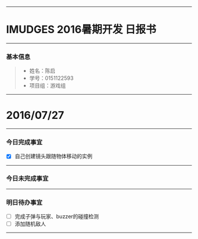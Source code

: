 -------
# IMUDGES 2016暑期开发 日报书
-------


### 基本信息
> * 姓名：陈启
> * 学号：0151122593
> * 项目组：游戏组

-------


# 2016/07/27

-------

### 今日完成事宜
- [x] 自己创建镜头跟随物体移动的实例

-----
### 今日未完成事宜

------
### 明日待办事宜
- [ ]  完成子弹与玩家、buzzer的碰撞检测
- [ ]  添加随机敌人

-------
